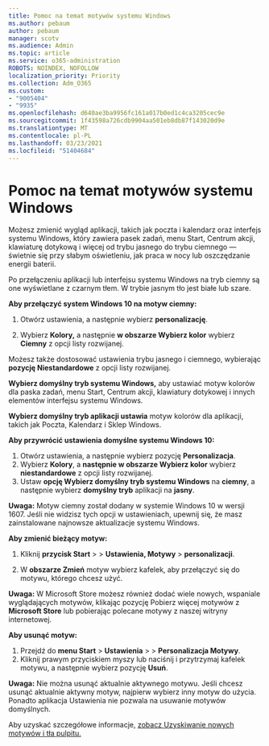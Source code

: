 ```yaml
---
title: Pomoc na temat motywów systemu Windows
ms.author: pebaum
author: pebaum
manager: scotv
ms.audience: Admin
ms.topic: article
ms.service: o365-administration
ROBOTS: NOINDEX, NOFOLLOW
localization_priority: Priority
ms.collection: Adm_O365
ms.custom:
- "9005404"
- "9935"
ms.openlocfilehash: d640ae3ba9956fc161a017b0ed1c4ca3205cec9e
ms.sourcegitcommit: 1f43598a726cdb9904aa501eb8db87f143020d9e
ms.translationtype: MT
ms.contentlocale: pl-PL
ms.lasthandoff: 03/23/2021
ms.locfileid: "51404684"
---
```

# <a name="help-with-windows-themes"></a>Pomoc na temat motywów systemu Windows

Możesz zmienić wygląd aplikacji, takich jak poczta i kalendarz oraz interfejs systemu Windows, który zawiera pasek zadań, menu Start, Centrum akcji, klawiaturę dotykową i więcej od trybu jasnego do trybu ciemnego — świetnie się przy słabym oświetleniu, jak praca w nocy lub oszczędzanie energii baterii.  

Po przełączeniu aplikacji lub interfejsu systemu Windows na tryb ciemny są one wyświetlane z czarnym tłem. W trybie jasnym tło jest białe lub szare.
 
**Aby przełączyć system Windows 10 na motyw ciemny:**

1. Otwórz ustawienia, a następnie wybierz **personalizację**.
  
1. Wybierz **Kolory,** a następnie **w obszarze Wybierz kolor** wybierz **Ciemny** z opcji listy rozwijanej.

Możesz także dostosować ustawienia trybu jasnego i ciemnego, wybierając **pozycję Niestandardowe** z opcji listy rozwijanej.

**Wybierz domyślny tryb systemu Windows,** aby ustawiać motyw kolorów dla paska zadań, menu Start, Centrum akcji, klawiatury dotykowej i innych elementów interfejsu systemu Windows.  

**Wybierz domyślny tryb aplikacji ustawia** motyw kolorów dla aplikacji, takich jak Poczta, Kalendarz i Sklep Windows.
 
**Aby przywrócić ustawienia domyślne systemu Windows 10:**

1. Otwórz ustawienia, a następnie wybierz pozycję **Personalizacja**.  
1. Wybierz **Kolory**, a **następnie w obszarze Wybierz kolor** wybierz **niestandardowe** z opcji listy rozwijanej.  
1. Ustaw **opcję Wybierz domyślny tryb systemu Windows** na **ciemny**, a następnie wybierz **domyślny tryb** aplikacji na **jasny**.

**Uwaga:** Motyw ciemny został dodany w systemie Windows 10 w wersji 1607. Jeśli nie widzisz tych opcji w ustawieniach, upewnij się, że masz zainstalowane najnowsze aktualizacje systemu Windows.

**Aby zmienić bieżący motyw:**

1. Kliknij **przycisk Start**  >    >  **Ustawienia, Motywy**  >  **personalizacji**.  

1. W **obszarze Zmień** motyw wybierz kafelek, aby przełączyć się do motywu, którego chcesz użyć. 

**Uwaga:** W Microsoft Store możesz również dodać wiele nowych, wspaniale wyglądających motywów, klikając pozycję Pobierz więcej motywów z **Microsoft Store** lub pobierając polecane motywy z naszej witryny internetowej.

**Aby usunąć motyw:**

1. Przejdź do **menu Start**  >  **Ustawienia**  >    >  **Personalizacja Motywy**. 
1. Kliknij prawym przyciskiem myszy lub naciśnij i przytrzymaj kafelek motywu, a następnie wybierz pozycję **Usuń**. 

**Uwaga:** Nie można usunąć aktualnie aktywnego motywu. Jeśli chcesz usunąć aktualnie aktywny motyw, najpierw wybierz inny motyw do użycia. Ponadto aplikacja Ustawienia nie pozwala na usuwanie motywów domyślnych.

Aby uzyskać szczegółowe informacje, [zobacz Uzyskiwanie nowych motywów i tła pulpitu.](https://support.microsoft.com/windows/get-new-themes-and-desktop-backgrounds-09e3e0a6-02e3-5ecd-22a1-5d048e3cb0d3)
